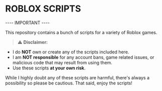 # ROBLOX SCRIPTS

---- IMPORTANT ----

This repository contains a bunch of scripts for a variety of Roblox games.

> ⚠️ **Disclaimer:**
- I do **NOT** own or create any of the scripts included here.
- I am **NOT responsible** for any account bans, game related issues, or malicious code that may result from using them.
- Use these scripts **at your own risk**.

While I highly doubt any of these scripts are harmful, there's always a possibility so please be cautious. That said, enjoy the scripts!
